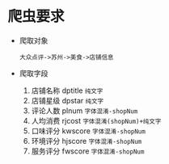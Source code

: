 # 爬虫要求
- 爬取对象
  
    `大众点评->苏州->美食->店铺信息`

- 爬取字段

    1. 店铺名称  dptitle  `纯文字`
    2. 店铺星级  dpstar  `纯文字`
    3. 评论人数  plnum  `字体混淆-shopNum`
    4. 人均消费  rjcost  `字体混淆(shopNum)+纯文字`
    5. 口味评分  kwscore  `字体混淆-shopNum`
    6. 环境评分  hjscore  `字体混淆-shopNum`
    7. 服务评分  fwscore  `字体混淆-shopNum`
